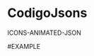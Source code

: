 # CodigoJsons

ICONS-ANIMATED-JSON 

#EXAMPLE
<div id="container"></div>
<style>
#container {
  position: fixed;
  top: 20vh;
  left: 35vw;
  width: 400px;
  height: 400px;
}
</style>
<script src="https://cdnjs.cloudflare.com/ajax/libs/bodymovin/5.7.4/lottie.min.js"></script>
<script>
    var animation = bodymovin.loadAnimation({
    container: document.getElementById('container'),
    path: 'https://raw.githubusercontent.com/FabrizioVash/CodigoJsons/main/icon.json',
    renderer: 'svg',
    loop: true,
    autoplay: true,
    name: "Demo Animation",
    });
</script>
